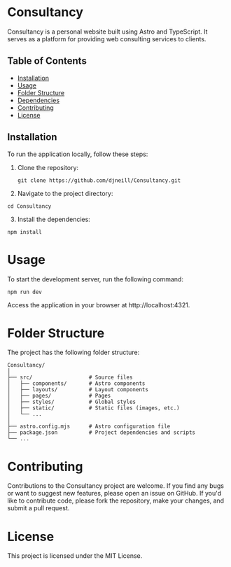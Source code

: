 # Consultancy

Consultancy is a personal website built using Astro and TypeScript. It serves as a platform for providing web consulting services to clients.

## Table of Contents

- [Installation](#installation)
- [Usage](#usage)
- [Folder Structure](#folder-structure)
- [Dependencies](#dependencies)
- [Contributing](#contributing)
- [License](#license)

## Installation

To run the application locally, follow these steps:

1. Clone the repository:

   `git clone https://github.com/djneill/Consultancy.git`

2. Navigate to the project directory:

`cd Consultancy`

3. Install the dependencies:

`npm install`

# Usage
To start the development server, run the following command:

`npm run dev`

Access the application in your browser at http://localhost:4321.

# Folder Structure
The project has the following folder structure:
```
Consultancy/
│
├── src/                  # Source files
│   ├── components/       # Astro components
│   ├── layouts/          # Layout components
│   ├── pages/            # Pages
│   ├── styles/           # Global styles
│   ├── static/           # Static files (images, etc.)
│   └── ...
│
├── astro.config.mjs      # Astro configuration file
├── package.json          # Project dependencies and scripts
└── ...
```

# Contributing
Contributions to the Consultancy project are welcome. If you find any bugs or want to suggest new features, please open an issue on GitHub. If you'd like to contribute code, please fork the repository, make your changes, and submit a pull request.

# License
This project is licensed under the MIT License.